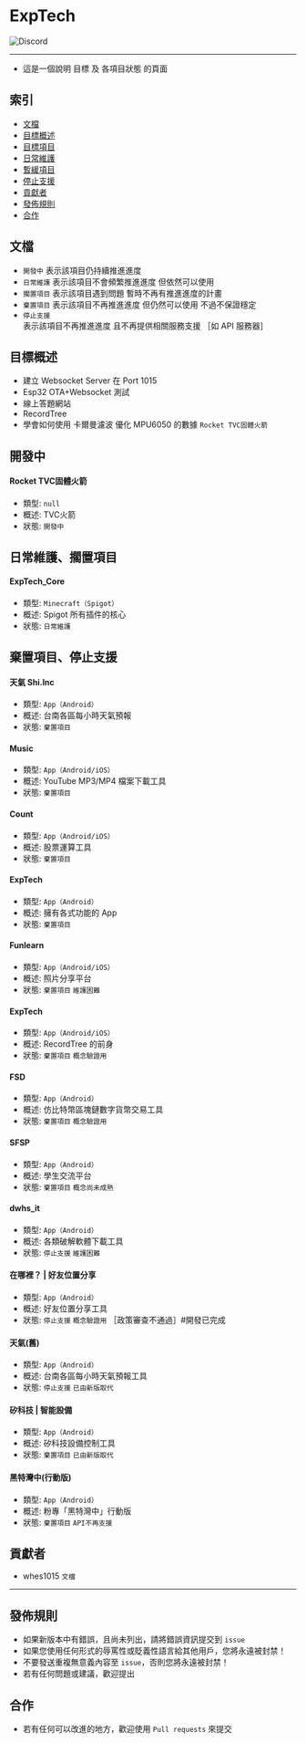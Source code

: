 # ExpTech
<img alt="Discord" src="https://img.shields.io/discord/926545182407688273">

------

- 這是一個說明 目標 及 各項目狀態 的頁面

## 索引
- [文檔](#文檔)
- [目標概述](#目標概述)
- [目標項目](#目標項目)
- [日常維護](#日常維護)
- [暫緩項目](#暫緩項目)
- [停止支援](#停止支援)
- [貢獻者](#貢獻者)
- [發佈規則](#發佈規則)
- [合作](#合作)

## 文檔
- `開發中` 表示該項目仍持續推進進度
- `日常維護` 表示該項目不會頻繁推進進度 但依然可以使用
- `擱置項目` 表示該項目遇到問題 暫時不再有推進進度的計畫
- `棄置項目` 表示該項目不再推進進度 但仍然可以使用 不過不保證穩定
- `停止支援` 表示該項目不再推進進度 且不再提供相關服務支援 ［如 API 服務器］

## 目標概述
- 建立 Websocket Server 在 Port 1015
- Esp32 OTA+Websocket 測試
- 線上答題網站
- RecordTree
- 學會如何使用 卡爾曼濾波 優化 MPU6050 的數據 `Rocket TVC固體火箭`

## 開發中
#### Rocket TVC固體火箭
- 類型: `null`
- 概述: TVC火箭
- 狀態: `開發中`

## 日常維護、擱置項目
#### ExpTech_Core
- 類型: `Minecraft（Spigot）`
- 概述: Spigot 所有插件的核心
- 狀態: `日常維護`

## 棄置項目、停止支援
#### 天氣 Shi.Inc
- 類型: `App（Android）`
- 概述: 台南各區每小時天氣預報
- 狀態: `棄置項目`
#### Music
- 類型: `App（Android/iOS）`
- 概述: YouTube MP3/MP4 檔案下載工具
- 狀態: `棄置項目`
#### Count
- 類型: `App（Android/iOS）`
- 概述: 股票運算工具
- 狀態: `棄置項目`
#### ExpTech
- 類型: `App（Android）`
- 概述: 擁有各式功能的 App
- 狀態: `棄置項目`
#### Funlearn
- 類型: `App（Android/iOS）`
- 概述: 照片分享平台
- 狀態: `棄置項目` `維護困難`
#### ExpTech
- 類型: `App（Android/iOS）`
- 概述: RecordTree 的前身
- 狀態: `棄置項目` `概念驗證用`
#### FSD
- 類型: `App（Android）`
- 概述: 仿比特幣區塊鏈數字貨幣交易工具
- 狀態: `棄置項目` `概念驗證用`
#### SFSP
- 類型: `App（Android）`
- 概述: 學生交流平台
- 狀態: `棄置項目` `概念尚未成熟`
#### dwhs_it
- 類型: `App（Android）`
- 概述: 各類破解軟體下載工具
- 狀態: `停止支援` `維護困難`
#### 在哪裡？ | 好友位置分享
- 類型: `App（Android）`
- 概述: 好友位置分享工具
- 狀態: `停止支援` `概念驗證用` ［政策審查不通過］#開發已完成
#### 天氣(舊)
- 類型: `App（Android）`
- 概述: 台南各區每小時天氣預報工具
- 狀態: `停止支援` `已由新版取代`
#### 矽科技 | 智能設備
- 類型: `App（Android）`
- 概述: 矽科技設備控制工具
- 狀態: `棄置項目` `已由新版取代`
#### 黑特灣中(行動版)
- 類型: `App（Android）`
- 概述: 粉專「黑特灣中」行動版
- 狀態: `棄置項目` `API不再支援`

## 貢獻者
- whes1015 `文檔`

------

## 發佈規則
- 如果新版本中有錯誤，且尚未列出，請將錯誤資訊提交到 ```issue```
- 如果您使用任何形式的辱罵性或貶義性語言給其他用戶，您將永遠被封禁！
- 不要發送重複無意義內容至 ```issue```，否則您將永遠被封禁！
- 若有任何問題或建議，歡迎提出

## 合作
- 若有任何可以改進的地方，歡迎使用 ```Pull requests``` 來提交
